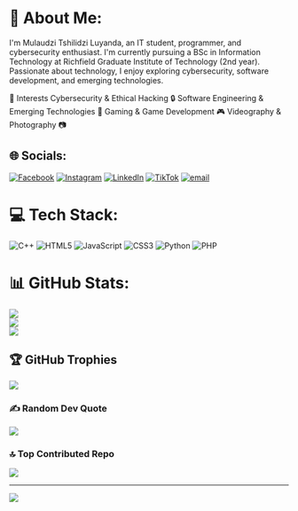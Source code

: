 # 💫 About Me:
I'm Mulaudzi Tshilidzi Luyanda, an IT student, programmer, and cybersecurity enthusiast. I'm currently pursuing a BSc in Information Technology at Richfield Graduate Institute of Technology (2nd year). Passionate about technology, I enjoy exploring cybersecurity, software development, and emerging technologies.

📌 Interests
Cybersecurity & Ethical Hacking 🔒
Software Engineering & Emerging Technologies 🚀
Gaming & Game Development 🎮
Videography & Photography 📷


## 🌐 Socials:
[![Facebook](https://img.shields.io/badge/Facebook-%231877F2.svg?logo=Facebook&logoColor=white)](https://facebook.com/https://www.facebook.com/kingtl.mulaudzi) [![Instagram](https://img.shields.io/badge/Instagram-%23E4405F.svg?logo=Instagram&logoColor=white)](https://instagram.com/https://www.instagram.com/luyanda_mulaudzi/) [![LinkedIn](https://img.shields.io/badge/LinkedIn-%230077B5.svg?logo=linkedin&logoColor=white)](https://linkedin.com/in/https://www.linkedin.com/in/tshilidzi-luyanda-mulaudzi-952708311/) [![TikTok](https://img.shields.io/badge/TikTok-%23000000.svg?logo=TikTok&logoColor=white)](https://tiktok.com/@https://www.tiktok.com/@luyanda_mulaudzi?is_from_webapp=1&sender_device=pc) [![email](https://img.shields.io/badge/Email-D14836?logo=gmail&logoColor=white)](mailto:luyandam2006@gmail.com) 

# 💻 Tech Stack:
![C++](https://img.shields.io/badge/c++-%2300599C.svg?style=for-the-badge&logo=c%2B%2B&logoColor=white) ![HTML5](https://img.shields.io/badge/html5-%23E34F26.svg?style=for-the-badge&logo=html5&logoColor=white) ![JavaScript](https://img.shields.io/badge/javascript-%23323330.svg?style=for-the-badge&logo=javascript&logoColor=%23F7DF1E) ![CSS3](https://img.shields.io/badge/css3-%231572B6.svg?style=for-the-badge&logo=css3&logoColor=white) ![Python](https://img.shields.io/badge/python-3670A0?style=for-the-badge&logo=python&logoColor=ffdd54) ![PHP](https://img.shields.io/badge/php-%23777BB4.svg?style=for-the-badge&logo=php&logoColor=white)
# 📊 GitHub Stats:
![](https://github-readme-stats.vercel.app/api?username=Mulaudzi-Luyanda&theme=dark&hide_border=false&include_all_commits=false&count_private=false)<br/>
![](https://github-readme-streak-stats.herokuapp.com/?user=Mulaudzi-Luyanda&theme=dark&hide_border=false)<br/>
![](https://github-readme-stats.vercel.app/api/top-langs/?username=Mulaudzi-Luyanda&theme=dark&hide_border=false&include_all_commits=false&count_private=false&layout=compact)

## 🏆 GitHub Trophies
![](https://github-profile-trophy.vercel.app/?username=Mulaudzi-Luyanda&theme=radical&no-frame=false&no-bg=false&margin-w=4)

### ✍️ Random Dev Quote
![](https://quotes-github-readme.vercel.app/api?type=horizontal&theme=radical)

### 🔝 Top Contributed Repo
![](https://github-contributor-stats.vercel.app/api?username=Mulaudzi-Luyanda&limit=5&theme=dark&combine_all_yearly_contributions=true)

---
[![](https://visitcount.itsvg.in/api?id=Mulaudzi-Luyanda&icon=0&color=0)](https://visitcount.itsvg.in)

<!-- Proudly created with GPRM ( https://gprm.itsvg.in ) -->
